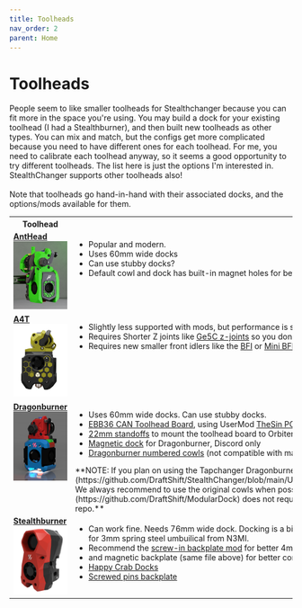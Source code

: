 ```yaml
---
title: Toolheads
nav_order: 2
parent: Home
---
```


# Toolheads

People seem to like smaller toolheads for Stealthchanger because you can fit more in the space you're using. You may build a dock for your existing toolhead (I had a Stealthburner), and then built new toolheads as other types. You can mix and match, but the configs get more complicated because you need to have different ones for each toolhead. For me, you need to calibrate each toolhead anyway, so it seems a good opportunity to try different toolheads. The list here is just the options I'm interested in.  StealthChanger supports other toolheads also!<br>
<br>Note that toolheads go hand-in-hand with their associated docks, and the options/mods available for them. 

<table>
<tr><th>Toolhead</th><th>Details</th></tr>
<tr><td valign=top><strong><a href="Anthead.md">AntHead<br>
	<img src="media/Toolheads/Anthead/Anthead.png" width=200></a></strong></td>
	<td valign=top><ul><li>Popular and modern.</li>
		<li>Uses 60mm wide docks</li>
    <li>Can use stubby docks?</li>
    <li>Default cowl and dock has built-in magnet holes for better docking</li>
	</ul></td></tr>
	
<tr>
	<td valign=top><strong><a href="A4T.md">A4T<br>
	<img src="media/Toolheads/A4T/A4t.png" width=200></a></strong>
	</td>
	<td valign=top><ul><li>Slightly less supported with mods, but performance is supposed to be good.</li>
	<li>Requires Shorter Z joints like <a href="https://github.com/VoronDesign/VoronUsers/tree/main/printer_mods/hartk1213/Voron2.4_GE5C">Ge5C z-joints</a> so you don't bottom out your carriage when homing.</li>
		<li>Requires new smaller front idlers like the <a href="https://github.com/clee/VoronBFI">BFI</a> or <a href="https://github.com/DraftShift/StealthChanger/tree/main/UserMods/BT123/MiniBFI%20%2B%20MicroBFI">Mini BFI</a></li>
	</ul></td></tr>
	
<tr>
	<td valign=top><strong><a href="Dragonburner.md">Dragonburner<br>
    <img src="media/Toolheads/Dragonburner/Dragonburner.png" width=200></a></strong>
	</td>
	<td valign=top><ul><li>Uses 60mm wide docks. Can use stubby docks. </li>
	<li><a href="https://github.com/bigtreetech/EBB/blob/master/EBB%20CAN%20V1.1%20and%20V1.2%20(STM32G0B1)/EBB36%20CAN%20V1.1%20and%20V1.2/Hardware/EBB36%20CAN%20V1.1%26V1.2-PIN.png">EBB36 CAN Toolhead Board</a>, using UserMod <a href="https://github.com/DraftShift/StealthChanger/tree/main/UserMods/TheSin-/PCB36_Mount">TheSin PCB36 Mount</a></li>
		<li><a href="https://www.printables.com/model/1440113-m3-heatset-standoffs-10mm-30mm">22mm standoffs</a> to mount the toolhead board to Orbiter 2 extruder</li>
		<li><a href="https://discord.com/channels/1226846451028725821/1320029517376655462/1347878802751230005">Magnetic dock</a> for Dragonburner, Discord only</li>
	<li><a href="https://github.com/DraftShift/StealthChanger/tree/main/UserMods/traxman25">Dragonburner numbered cowls</a> (not compatible with magnetic bases)</li>
	</ul>
  **NOTE: If you plan on using the Tapchanger Dragonburner dock you must use the [custom cowl by OstroMa](https://github.com/DraftShift/StealthChanger/blob/main/UserMods/OstroMa/DB_Cowl_v8_with_TapChanger_Dock_Hooks.stl). 
We always recommend to use the original cowls when possible and the [Modular Dock](https://github.com/DraftShift/ModularDock) does not require any special Cowl, print the original from the Dragonburner repo.**

  
  </td></tr>
	
<tr>
	<td valign=top><strong><a href="Stealthburner.md">Stealthburner<br>
    <img src="media/Toolheads/Stealthburner/Stealthburner.png" width=200></a></strong>
	</td>
	<td valign=top><ul><li>Can work fine. Needs 76mm wide dock. Docking is a bit harder, but mine seems fine. Needs work on umbilical attachment for 3mm spring steel umbuilical from N3MI.</li>
		<li>Recommend the <a href="https://www.printables.com/model/1384948-stealthchanger-stealthburner-backplate-v11-magnet">screw-in backplate mod</a> for better 4mm pin positioning</li>
		<li>and magnetic backplate (same file above) for better control of stealthburner on dock.</li>
		<li><a href="https://www.printables.com/model/994635-stealthchanger-stealthburner-minimal-docks-aka-hap">Happy Crab Docks</a></li>
		<li><a href="https://www.printables.com/model/1358108-stealtchanger-stealthburner-backplate-with-screwed/comments">Screwed pins backplate</a></li>
		</ul></td></tr>
</table>



